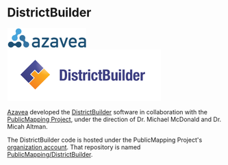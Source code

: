 # DistrictBuilder

![Azavea](https://github.com/azavea/DistrictBuilder/raw/master/azavea_RGB_72dpi_trans_sm.png)
![DistrictBuilder](https://github.com/azavea/DistrictBuilder/raw/master/districtbuilder_full-color_sm.png)

[Azavea](http://www.azavea.com) developed the [DistrictBuilder](http://www.districtbuilder.org) software in collaboration with the [PublicMapping Project](http://www.publicmapping.org/), under the direction of Dr. Michael McDonald and Dr. Micah Altman.

The DistrictBuilder code is hosted under the PublicMapping Project's [organization account](https://github.com/PublicMapping/). That repository is named [PublicMapping/DistrictBuilder](https://github.com/PublicMapping/DistrictBuilder).
